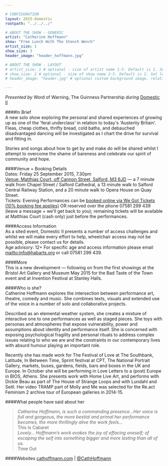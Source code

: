 ```yaml
---

# CONFIGURATION
layout: 2015-domestic
rootpath: "../../../"

# ABOUT THE SHOW - GENERIC
artist: "Catherine Hoffmann"
show: "Free Lunch With The Stench Wench"
artist_size: 1
show_size: 3
header_image: "header_hoffmann.jpg"

# ABOUT THE SHOW - LAYOUT
# artist_size: 1 # optional - size of artist name 1-5. Default is 1. Set longer names to lower values
# show_size: 2 # optional - size of show name 2-5. Default is 2. Set longer names to lower values
# header_image: "header.jpg" # optional custom background image, relative to current page

---
```

*Presented by* Word of Warning, The Guinness Partnership *during* [Domestic II](/current/2015-domestic)          
         
####In Brief                      
A new solo show exploring the personal and shared experiences of growing up as one of the 'feral underclass' in relation to today's 'Austerity Britain'. 
Fleas, cheap clothes, thrifty bread, cold baths, and debauched disadvantaged dancing will be investigated as I chart the drive for survival and fitting in.    

Stories and songs about how to get by and make do will be shared whilst I attempt to overcome the shame of bareness and celebrate our spirit of community and hope.         
         
####Venue + Booking Details        
Dates: Friday 25 September 2015, 7.30pm        
[Venue: Matthias Court, off Cannon Street, Salford, M3 6JD](http://bit.ly/domesticTWO) — a 7 minute walk from Chapel Street / Salford Cathedral, a 13 minute walk to Salford Central Railway Station, and a 20 minute walk to Opera House on Quay Street.            
Tickets: Evening Performances can be [booked online via We Got Tickets (10% booking fee applies)](http://www.wegottickets.com/wordofwarning) OR reserved over the phone 07581 299 439 (leave a message + we'll get back to you); remaining tickets will be available at Matthias Court (cash only) just before the performances.        
        
####Access Information      
As a sited event, Domestic II presents a number of access challenges and whilst we will make every effort to help, wheelchair access may not be possible, please contact us for details.        
Age advisory: 12+ For specific age and access information please email <mailto:info@habarts.org> or call 07581 299 439. 


####More    
This is a new development — following on from the first showings at the Bristol Art Gallery and Museum May 2015 for the Bad Taste of the Town event and at Invention Festival at Stanley Halls.   
 
####Who is she?    
Catherine Hoffmann explores the intersection between performance art, theatre, comedy and music. She combines texts, visuals and extended use of the voice in a number of solo and collaborative projects.   

Described as an elemental weather system, she creates a mixture of interactive one to one performances as well as staged pieces. She toys with personas and atmospheres that expose vulnerability, power and assumptions about identity and performance itself. She is concerned with exposing psychological fragility and personal rituals to address complex issues relating to who we are and the constraints in our contemporary lives with absurd humour playing an important role.    

Recently she has made work for The Festival of Love at The Southbank, Latitude, In Between Time, Sprint festival at CPT, The National Portrait Gallery, markets, buses, gardens, fields, bars and boxes in the UK and Europe. In October she will be performing in Love Letters to a (post) Europe in BIOS, Athens. She presents work with Home Live Art, and performs with Dickie Beau as part of The House of Strange Loops and with Lundahl and Seitl. Her video TRAMP part of Molly and Me was selected for the Re.act Feminism 2 archive tour of European galleries in 2014-15.    

####What people have said about her                                                
>*Catherine Hoffmann, is such a commanding presence…Her voice is full and gorgeous, the more bestial and primal her performance becomes, the more thrillingly alive the work feels…*<br>This Is Cabaret   
>*Lovely… Hoffmann’s work evokes the joy of effacing oneself; of escaping the self into something bigger and more lasting than all of us.*<br>Time Out    

####Websites
[cathoffmann.com](http://www.riahartley.com) | [@CathHoffmann](http://twitter.com/CathHoffmann)
